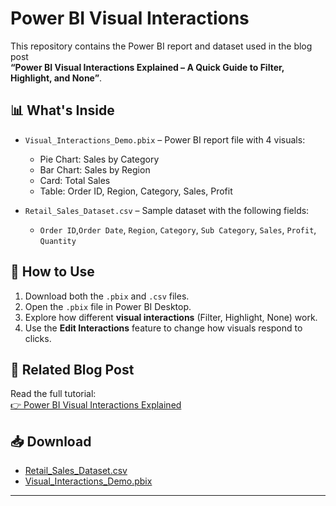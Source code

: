 # Power BI Visual Interactions

This repository contains the Power BI report and dataset used in the blog post  
**“Power BI Visual Interactions Explained – A Quick Guide to Filter, Highlight, and None”**.

## 📊 What's Inside

- `Visual_Interactions_Demo.pbix` – Power BI report file with 4 visuals:
  - Pie Chart: Sales by Category  
  - Bar Chart: Sales by Region  
  - Card: Total Sales  
  - Table: Order ID, Region, Category, Sales, Profit

- `Retail_Sales_Dataset.csv` – Sample dataset with the following fields:
  - `Order ID`,`Order Date`, `Region`, `Category`, `Sub Category`, `Sales`, `Profit`, `Quantity`

## 🧪 How to Use

1. Download both the `.pbix` and `.csv` files.
2. Open the `.pbix` file in Power BI Desktop.
3. Explore how different **visual interactions** (Filter, Highlight, None) work.
4. Use the **Edit Interactions** feature to change how visuals respond to clicks.

## 📝 Related Blog Post

Read the full tutorial:  
[👉 Power BI Visual Interactions Explained](https://medium.com/@paboda-ratnayake/power-bi-visual-interactions-explained-77409332b87e)

## 📥 Download

- [Retail_Sales_Dataset.csv](https://github.com/pabodaR/Visual-Interactions-Power-BI/blob/main/retail_sales_dataset.csv)
- [Visual_Interactions_Demo.pbix](https://github.com/pabodaR/Visual-Interactions-Power-BI/blob/main/visual_interactions.pbix)

---
